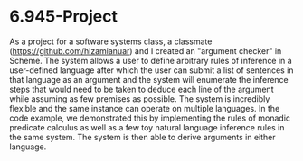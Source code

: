 # 6.945-Project

As a project for a software systems class, a classmate (https://github.com/hizamianuar) and I created an "argument checker" in Scheme. The system allows a user to define arbitrary rules of inference in a user-defined language after which the user can submit a list of sentences in that language as an argument and the system will enumerate the inference steps that would need to be taken to deduce each line of the argument while assuming as few premises as possible. The system is incredibly flexible and the same instance can operate on multiple languages. In the code example, we demonstrated this by implementing the rules of monadic predicate calculus as well as a few toy natural language inference rules in the same system. The system is then able to derive arguments in either language.
